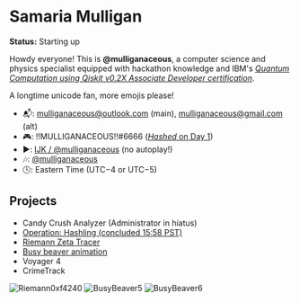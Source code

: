 # Samaria Mulligan

__Status:__ Starting up

Howdy everyone! This is **@mulliganaceous**, a computer science and physics specialist equipped with hackathon knowledge and IBM's [*Quantum Computation using Qiskit v0.2X Associate Developer certification*](https://www.ibm.com/training/certification/ibm-certified-associate-developer-quantum-computation-using-qiskit-v02x-C0010300).

A longtime unicode fan, more emojis please!

* 📬: mulliganaceous@outlook.com (main), mulliganaceous@gmail.com (alt)
* 🎮: !!MULLIGANACEOUS!!#6666 ([_Hashed_ on Day 1](https://www.youtube.com/watch?v=o-XUeCMx5s0))
* ▶️: [ĲK / @mulliganaceous](https://www.youtube.com/channel/UCTvldASp9SvbsJsaUx4p2yA) (no autoplay!)
* 🎶: [@mulliganaceous](https://www.tiktok.com/@mulliganaceous)
* 🕓: Eastern Time (UTC−4 or UTC−5)

## Projects

* Candy Crush Analyzer (Administrator in hiatus)
* [Operation: Hashling (concluded 15:58 PST)](https://www.reddit.com/r/discordapp/comments/1b6tu5z/finally_discord/)
* [Riemann Zeta Tracer](https://www.youtube.com/playlist?list=PLvT98Qezxzdm8Bwde6WBt0gZ11VXaDPGI)
* [Busy beaver animation](https://youtube.com/live/0c0wxkw9WGo)
* Voyager 4
* CrimeTrack


![Riemann0xf4240](https://github.com/mulliganaceous/mulliganaceous/assets/29824582/1bb254c2-8264-4e7b-a71f-1d5d37d668e5)
![BusyBeaver5](https://github.com/mulliganaceous/mulliganaceous/assets/29824582/d961f270-15c7-4c8d-998e-8edf8f028178)
![BusyBeaver6](https://github.com/mulliganaceous/mulliganaceous/assets/29824582/8cf3bfc2-01b7-41c2-9a56-af1a18ef3577)
